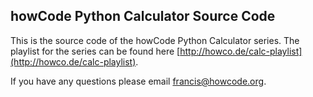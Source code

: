 howCode Python Calculator Source Code
-------------------------------------
This is the source code of the howCode Python Calculator series. The playlist for the series can be found here [http://howco.de/calc-playlist](http://howco.de/calc-playlist).

If you have any questions please email francis@howcode.org.
